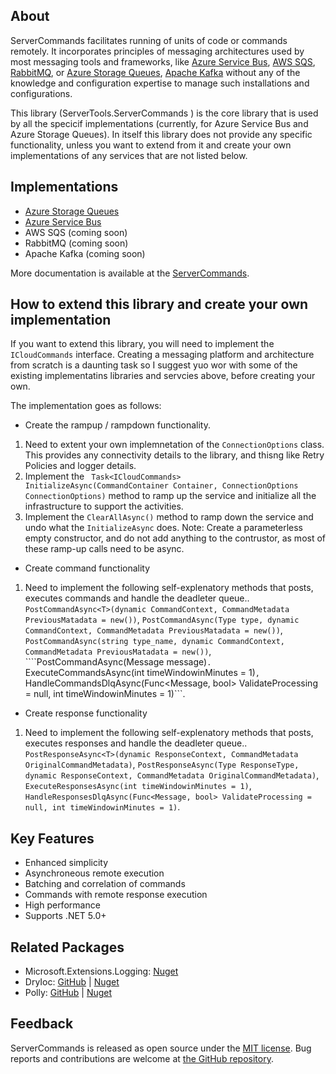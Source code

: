 ﻿## About

ServerCommands facilitates running of units of code or commands remotely. It incorporates principles of messaging architectures used by most messaging tools and frameworks, like [Azure Service Bus](https://docs.microsoft.com/en-ca/azure/service-bus-messaging/), [AWS SQS](https://aws.amazon.com/sqs/), [RabbitMQ](https://www.rabbitmq.com/), or [Azure Storage Queues](https://docs.microsoft.com/en-ca/azure/storage/queues/storage-dotnet-how-to-use-queues?tabs=dotnet), [Apache Kafka](https://kafka.apache.org/) without any of the knowledge and configuration expertise to manage such installations and configurations. 

This library (ServerTools.ServerCommands ) is the core library that is used by all the specicif implementations (currently, for Azure Service Bus and Azure Storage Queues). In itself this library does not provide any specific functionality, unless you want to extend from it and create your own implementations of any services that are not listed below.

## Implementations

* [Azure Storage Queues]()
* [Azure Service Bus]()
* AWS SQS (coming soon)
* RabbitMQ (coming soon)
* Apache Kafka (coming soon)

More documentation is available at the [ServerCommands](https://github.com/hgjura/ServerTools.ServerCommands).


## How to extend this library and create your own implementation

If you want to extend this library, you will need to implement the ```ICloudCommands``` interface. Creating a messaging platform and architecture from scratch is a daunting task so I suggest yuo wor with some of the existing implementatins libraries and servcies above, before creating your own.

The implementation goes as follows:

- Create the rampup / rampdown functionality.
1) Need to extent your own implemnetation of the ```ConnectionOptions``` class. This provides any connectivity details to the library, and thisng like Retry Policies and logger details.
2) Implement the ``` Task<ICloudCommands> InitializeAsync(CommandContainer Container, ConnectionOptions ConnectionOptions)``` method to ramp up the service and initialize all the infrastructure to support the activities.
3) Implement the ```ClearAllAsync()``` method to ramp down the service and undo what the ```InitializeAsync``` does.
Note: Create a parameterless empty constructor, and do not add anything to the contrustor, as most of these ramp-up calls need to be async. 

- Create command functionality
1) Need to implement the following self-explenatory methods that posts, executes commands and handle the deadleter queue..
```PostCommandAsync<T>(dynamic CommandContext, CommandMetadata PreviousMatadata = new())```, 
```PostCommandAsync(Type type, dynamic CommandContext, CommandMetadata PreviousMatadata = new())```, 
```PostCommandAsync(string type_name, dynamic CommandContext, CommandMetadata PreviousMatadata = new())```, 
````PostCommandAsync(Message message)```.
```ExecuteCommandsAsync(int timeWindowinMinutes = 1)```, 
```HandleCommandsDlqAsync(Func<Message, bool> ValidateProcessing = null, int timeWindowinMinutes = 1)```.

- Create response functionality
1) Need to implement the following self-explenatory methods that posts, executes responses and handle the deadleter queue..
```PostResponseAsync<T>(dynamic ResponseContext, CommandMetadata OriginalCommandMetadata)```, 
```PostResponseAsync(Type ResponseType, dynamic ResponseContext, CommandMetadata OriginalCommandMetadata)```, 
```ExecuteResponsesAsync(int timeWindowinMinutes = 1)```, 
```HandleResponsesDlqAsync(Func<Message, bool> ValidateProcessing = null, int timeWindowinMinutes = 1)```.


## Key Features

* Enhanced simplicity
* Asynchroneous remote execution
* Batching and correlation of commands
* Commands with remote response execution
* High performance
* Supports .NET 5.0+

## Related Packages

* Microsoft.Extensions.Logging: [Nuget](https://www.nuget.org/packages/Microsoft.Extensions.Logging)
* DryIoc: [GitHub](https://github.com/dadhi/DryIoc) | [Nuget](https://www.nuget.org/packages/DryIoc.dll/)
* Polly: [GitHub](https://github.com/App-vNext/Polly) | [Nuget](https://www.nuget.org/packages/polly)


## Feedback

ServerCommands is released as open source under the [MIT license](https://github.com/hgjura/ServerTools.ServerCommands/blob/main/LICENSE). Bug reports and contributions are welcome at [the GitHub repository](https://github.com/hgjura/ServerTools.ServerCommands/issues).
